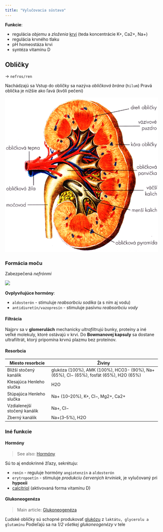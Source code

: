```yaml
---
title: "Vylučovacia sústava"
---
```


**Funkcie**:
- regulácia *objemu* a *zloženia* [krvi](bio/ľudské-telo/kardiovaskulárna-sústava.md#Krv) (teda koncentrácie K+, Ca2+, Na+)
- regulácia krvného tlaku
- pH homeostáza krvi
- syntéza vitamínu D

## Obličky
-> `nefros/ren`

Nachádzajú sa 
Vstup do obličky sa nazýva *obličková brána* (`hilum`)
Pravá oblička je nižšie ako ľavá (kvôli pečeni)

![|400](attachments/oblička.png)

### Formácia moču

Zabezpečená *nefrónmi*

![](attachments/nefrón.png)

**Ovplyvňujúce hormóny**:
- `aldosterón` - stimuluje *reabsorbciu sodíka* (a s ním aj vodu)
- `antidiuretín/vazopresín` - stimuluje pasívnu *reabsorbciu vody*

#### Filtrácia

Najprv sa v **glomerulách** mechanicky *ultrafiltrujú* bunky, proteíny a iné veľké molekuly, ktoré ostávajú v krvi. Do **Bowmanovej kapsuly** sa dostane ultrafiltrát, ktorý pripomína krvnú plazmu bez proteínov.

#### Resorbcia

| Miesto resorbcie              | Živiny                                                                                 |
| ----------------------------- | ---------------------------------------------------------------------------------------|
| Bližší stočený kanálik        | glukóza (100%), AMK (100%), HCO3- (90%), Na+ (65%), Cl− (65%), fosfát (65%), H2O (65%) |
| Klesajúca Henleho slučka      | H2O                                                                                    |
| Stúpajúca Henleho slučka      | Na+ (10–20%), K+, Cl−, Mg2+, Ca2+                                                      |
| Vzdialenejší stočený kanálik  | Na+, Cl−                                                                               |
| Zberný kanálik                | Na+(3–5%), H2O                                                                         |


### Iné funkcie

#### Hormóny
> See also: [Hormóny](bio/ľudské-telo/hormóny.md)

Sú to aj endokrinné žľazy, sekrétuju:
- `renín` - reguluje hormóny `angiotenzín` a `aldosterón`
- `erytropoetín` - stimuluje *produkciu červených krviniek*, je vylučovaný pri **hypoxii**
- [calcitriol](bio/vitamíny.md#Vitamín%20D) (aktivovaná forma vitamínu D)

#### Glukoneogenéza
> Main article: [Glukoneogenéza](bio/sacharidy.md#Glukoneogenéza)

Ľudské obličky sú schopné produkovať [glukózu](bio/sacharidy.md#Cukry) z `laktátu, glycerolu a glutamínu`
Podieľajú sa na *1/2 všetkej glukoneogenézy* v tele